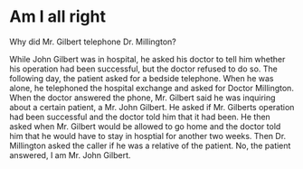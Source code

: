 # Am I all right

Why did Mr. Gilbert telephone Dr. Millington?

While John Gilbert was in hospital, he asked his doctor to tell him whether his operation had been successful, but the doctor refused to do so. The following day, the patient asked for a bedside telephone. When he was alone, he telephoned the hospital exchange and asked for Doctor Millington. When the doctor answered the phone, Mr. Gilbert said he was inquiring about a certain patient, a Mr. John Gilbert. He asked if Mr. Gilberts operation had been successful and the doctor told him that it had been. He then asked when Mr. Gilbert would be allowed to go home and the doctor told him that he would have to stay in hosptial for another two weeks. Then Dr. Millington asked the caller if he was a relative of the patient. No, the patient answered, I am Mr. John Gilbert.
